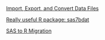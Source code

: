 [Import, Export, and Convert Data Files](https://cran.r-project.org/web/packages/rio/vignettes/rio.html)

[Really useful R package: sas7bdat](https://www.r-bloggers.com/really-useful-r-package-sas7bdat/)

[SAS to R Migration](https://www.google.es/url?sa=t&rct=j&q=&esrc=s&source=web&cd=2&ved=0ahUKEwjitd3MmsPXAhUBFxQKHRLCBGEQFggvMAE&url=http%3A%2F%2Fwww.londonr.org%2Fdownload%2F%3Fid%3D87&usg=AOvVaw0G5Nr9iQpZd3LI5tdmgZ9l)
